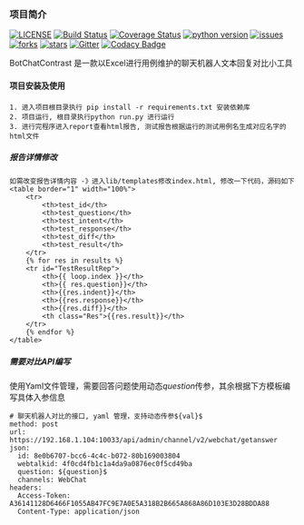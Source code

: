 
### 项目简介
[![LICENSE](https://img.shields.io/badge/license-MIT-green.svg)](https://github.com/xiaoxiaolulu/BotChatContrast/blob/master/LICENSE) [![Build Status](https://travis-ci.org/xiaoxiaolulu/BotChatContrast.svg?branch=master)](https://travis-ci.org/xiaoxiaolulu/BotChatContrast) [![Coverage Status](https://coveralls.io/repos/github/xiaoxiaolulu/BotChatContrast/badge.svg)](https://coveralls.io/github/xiaoxiaolulu/BotChatContrast) [![python version](https://img.shields.io/badge/python-3.4%7C3.5%7C3.6%7C3.7-blue.svg)](https://github.com/xiaoxiaolulu/BotChatContrast)  [![issues](https://img.shields.io/github/issues/xiaoxiaolulu/BotChatContrast.svg)](https://github.com/xiaoxiaolulu/BotChatContrast) [![forks](https://img.shields.io/github/forks/xiaoxiaolulu/BotChatContrast.svg)](https://github.com/xiaoxiaolulu/BotChatContrast) [![stars](https://img.shields.io/github/stars/xiaoxiaolulu/BotChatContrast.svg)](https://github.com/xiaoxiaolulu/BotChatContrast) [![Gitter](https://badges.gitter.im/testerdevlops/community.svg)](https://gitter.im/testerdevlops/community?utm_source=badge&utm_medium=badge&utm_campaign=pr-badge) [![Codacy Badge](https://api.codacy.com/project/badge/Grade/1cbaefe669434dda8c0cc00eedd79e58)](https://www.codacy.com/app/xiaoxiaolulu/BotChatContrast?utm_source=github.com&amp;utm_medium=referral&amp;utm_content=xiaoxiaolulu/BotChatContrast&amp;utm_campaign=Badge_Grade)

BotChatContrast 是一款以Excel进行用例维护的聊天机器人文本回复对比小工具

#### 项目安装及使用
```text
1. 进入项目根目录执行 pip install -r requirements.txt 安装依赖库
2. 项目运行, 根目录执行python run.py 进行运行
3. 进行完程序进入report查看html报告, 测试报告根据运行的测试用例名生成对应名字的html文件
```


##### 报告详情修改
```text
如需改变报告详情内容 -》进入lib/templates修改index.html, 修改一下代码，源码如下
<table border="1" width="100%">
    <tr>
        <th>test_id</th>
        <th>test_question</th>
        <th>test_intent</th>
        <th>test_response</th>
        <th>test_diff</th>
        <th>test_result</th>
    </tr>
    {% for res in results %}
    <tr id="TestResultRep">
        <th>{{ loop.index }}</th>
        <th>{{ res.question}}</th>
        <th>{{res.indent}}</th>
        <th>{{res.response}}</th>
        <th>{{res.diff}}</th>
        <th class="Res">{{res.result}}</th>
    </tr>
    {% endfor %}
</table>
```

##### 需要对比API编写
使用Yaml文件管理，需要回答问题使用动态${question}$传参，其余根据下方模板编写具体入参信息
```text
# 聊天机器人对比的接口, yaml 管理，支持动态传参${val}$
method: post
url: https://192.168.1.104:10033/api/admin/channel/v2/webchat/getanswer
json:
  id: 8e0b6707-bcc6-4c4c-b072-80b169003804
  webtalkid: 4f0cd4fb1c1a4da9a0876ec0f5cd49ba
  question: ${question}$
  channels: WebChat
headers:
  Access-Token: A36141128D6466F1055AB47FC9E7A0E5A318B2B665A868A86D103E3D28BDDA88
  Content-Type: application/json
```
